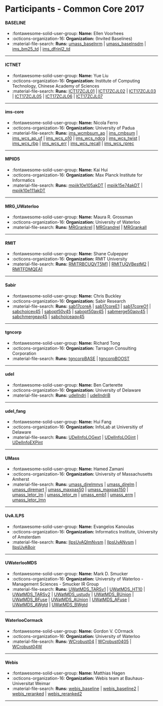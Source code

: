 # Participants - Common Core 2017 

#### BASELINE
 - :fontawesome-solid-user-group: **Name:** Ellen Voorhees 
 - :octicons-organization-16: **Organization:** (Invited Baselines)
 - :material-file-search: **Runs:** [umass_baselnrm](./runs.md#umass_baselnrm) | [umass_baselnsdm](./runs.md#umass_baselnsdm) | [ims_bm25_td](./runs.md#ims_bm25_td) | [ims_dfrinl2_td](./runs.md#ims_dfrinl2_td)

---
#### ICTNET
 - :fontawesome-solid-user-group: **Name:** Yue Liu
 - :octicons-organization-16: **Organization:** Institute of Computing Technology, Chinese Academy of Sciences
 - :material-file-search: **Runs:** [ICT17ZCJL01](./runs.md#ict17zcjl01) | [ICT17ZCJL02](./runs.md#ict17zcjl02) | [ICT17ZCJL03](./runs.md#ict17zcjl03) | [ICT17ZCJL05](./runs.md#ict17zcjl05) | [ICT17ZCJL06](./runs.md#ict17zcjl06) | [ICT17ZCJL07](./runs.md#ict17zcjl07)

---
#### ims-core
 - :fontawesome-solid-user-group: **Name:** Nicola Ferro
 - :octicons-organization-16: **Organization:** University of Padua
 - :material-file-search: **Runs:** [ims_wcmbsum_ap](./runs.md#ims_wcmbsum_ap) | [ims_cmbsum](./runs.md#ims_cmbsum) | [ims_wcs_ap_uf](./runs.md#ims_wcs_ap_uf) | [ims_wcs_p10](./runs.md#ims_wcs_p10) | [ims_wcs_ndcg](./runs.md#ims_wcs_ndcg) | [ims_wcs_twist](./runs.md#ims_wcs_twist) | [ims_wcs_rbp](./runs.md#ims_wcs_rbp) | [ims_wcs_err](./runs.md#ims_wcs_err) | [ims_wcs_recall](./runs.md#ims_wcs_recall) | [ims_wcs_rprec](./runs.md#ims_wcs_rprec)

---
#### MPIID5
 - :fontawesome-solid-user-group: **Name:** Kai Hui
 - :octicons-organization-16: **Organization:** Max Planck Institute for Informatics
 - :material-file-search: **Runs:** [mpiik10e105akDT](./runs.md#mpiik10e105akdt) | [mpiik15e74akDT](./runs.md#mpiik15e74akdt) | [mpiik10e111akDT](./runs.md#mpiik10e111akdt)

---
#### MRG_UWaterloo
 - :fontawesome-solid-user-group: **Name:** Maura R. Grossman
 - :octicons-organization-16: **Organization:** University of Waterloo
 - :material-file-search: **Runs:** [MRGrankrel](./runs.md#mrgrankrel) | [MRGrandrel](./runs.md#mrgrandrel) | [MRGrankall](./runs.md#mrgrankall)

---
#### RMIT
 - :fontawesome-solid-user-group: **Name:** Shane Culpepper
 - :octicons-organization-16: **Organization:** RMIT University
 - :material-file-search: **Runs:** [RMITRBCUQVT5M1](./runs.md#rmitrbcuqvt5m1) | [RMITUQVBestM2](./runs.md#rmituqvbestm2) | [RMITFDMQEA1](./runs.md#rmitfdmqea1)

---
#### Sabir
 - :fontawesome-solid-user-group: **Name:** Chris Buckley
 - :octicons-organization-16: **Organization:** Sabir Research
 - :material-file-search: **Runs:** [sab17coreA](./runs.md#sab17corea) | [sab17coreE1](./runs.md#sab17coree1) | [sab17coreO1](./runs.md#sab17coreo1) | [sabchoicev45](./runs.md#sabchoicev45) | [sabopt50v45](./runs.md#sabopt50v45) | [sabopt50av45](./runs.md#sabopt50av45) | [sabmerge50aqv45](./runs.md#sabmerge50aqv45) | [sabchmergeav45](./runs.md#sabchmergeav45) | [sabchoiceaqv45](./runs.md#sabchoiceaqv45)

---
#### tgncorp
 - :fontawesome-solid-user-group: **Name:** Richard Tong
 - :octicons-organization-16: **Organization:** Tarragon Consulting Corporation
 - :material-file-search: **Runs:** [tgncorpBASE](./runs.md#tgncorpbase) | [tgncorpBOOST](./runs.md#tgncorpboost)

---
#### udel
 - :fontawesome-solid-user-group: **Name:** Ben Carterette
 - :octicons-organization-16: **Organization:** University of Delaware
 - :material-file-search: **Runs:** [udelIndri](./runs.md#udelindri) | [udelIndriB](./runs.md#udelindrib)

---
#### udel_fang
 - :fontawesome-solid-user-group: **Name:** Hui Fang
 - :octicons-organization-16: **Organization:** InfoLab at Universitiy of Delaware
 - :material-file-search: **Runs:** [UDelInfoLOGext](./runs.md#udelinfologext) | [UDelInfoLOGint](./runs.md#udelinfologint) | [UDelInfoEXPint](./runs.md#udelinfoexpint)

---
#### UMass
 - :fontawesome-solid-user-group: **Name:** Hamed Zamani
 - :octicons-organization-16: **Organization:** University of Massachusetts Amherst
 - :material-file-search: **Runs:** [umass_direlmnvs](./runs.md#umass_direlmnvs) | [umass_direlm](./runs.md#umass_direlm) | [umass_diremart](./runs.md#umass_diremart) | [umass_maxpas50](./runs.md#umass_maxpas50) | [umass_maxpas150](./runs.md#umass_maxpas150) | [umass_letor_lm](./runs.md#umass_letor_lm) | [umass_letor_m](./runs.md#umass_letor_m) | [umass_emb1](./runs.md#umass_emb1) | [umass_erm](./runs.md#umass_erm) | [umass_letor_lmn](./runs.md#umass_letor_lmn)

---
#### UvA.ILPS
 - :fontawesome-solid-user-group: **Name:** Evangelos Kanoulas
 - :octicons-organization-16: **Organization:** Informatics Institute, University of Amsterdam
 - :material-file-search: **Runs:** [IlpsUvAQlmNvsm](./runs.md#ilpsuvaqlmnvsm) | [IlpsUvANvsm](./runs.md#ilpsuvanvsm) | [IlpsUvABoir](./runs.md#ilpsuvaboir)

---
#### UWaterlooMDS
 - :fontawesome-solid-user-group: **Name:** Mark D. Smucker
 - :octicons-organization-16: **Organization:** University of Waterloo - Management Sciences - Smucker IR Group
 - :material-file-search: **Runs:** [UWatMDS_TARSv1](./runs.md#uwatmds_tarsv1) | [UWatMDS_HT10](./runs.md#uwatmds_ht10) | [UWatMDS_TARSv2](./runs.md#uwatmds_tarsv2) | [UWatMDS_ustudy](./runs.md#uwatmds_ustudy) | [UWatMDS_BUnion](./runs.md#uwatmds_bunion) | [UWatMDS_BFuse](./runs.md#uwatmds_bfuse) | [UWatMDS_AUnion](./runs.md#uwatmds_aunion) | [UWatMDS_AFuse](./runs.md#uwatmds_afuse) | [UWatMDS_AWgtd](./runs.md#uwatmds_awgtd) | [UWatMDS_BWgtd](./runs.md#uwatmds_bwgtd)

---
#### WaterlooCormack
 - :fontawesome-solid-user-group: **Name:** Gordon V. COrmack
 - :octicons-organization-16: **Organization:** University of Waterloo
 - :material-file-search: **Runs:** [WCrobust04](./runs.md#wcrobust04) | [WCrobust0405](./runs.md#wcrobust0405) | [WCrobust04W](./runs.md#wcrobust04w)

---
#### Webis
 - :fontawesome-solid-user-group: **Name:** Matthias Hagen
 - :octicons-organization-16: **Organization:** Webis team at Bauhaus-Universitat Weimar
 - :material-file-search: **Runs:** [webis_baseline](./runs.md#webis_baseline) | [webis_baseline2](./runs.md#webis_baseline2) | [webis_reranked](./runs.md#webis_reranked) | [webis_reranked2](./runs.md#webis_reranked2)

---
